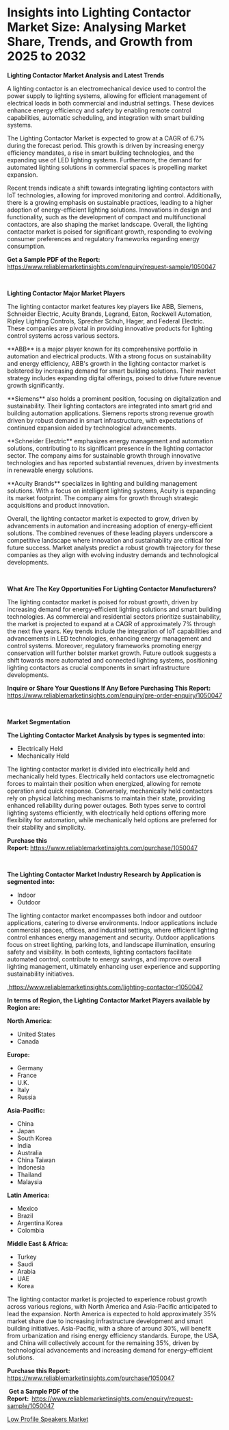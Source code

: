 <p><h1>Insights into Lighting Contactor Market Size: Analysing Market Share, Trends, and Growth from 2025 to 2032</h1></p><p><strong>Lighting Contactor Market Analysis and Latest Trends</strong></p>
<p><p>A lighting contactor is an electromechanical device used to control the power supply to lighting systems, allowing for efficient management of electrical loads in both commercial and industrial settings. These devices enhance energy efficiency and safety by enabling remote control capabilities, automatic scheduling, and integration with smart building systems.</p><p>The Lighting Contactor Market is expected to grow at a CAGR of 6.7% during the forecast period. This growth is driven by increasing energy efficiency mandates, a rise in smart building technologies, and the expanding use of LED lighting systems. Furthermore, the demand for automated lighting solutions in commercial spaces is propelling market expansion. </p><p>Recent trends indicate a shift towards integrating lighting contactors with IoT technologies, allowing for improved monitoring and control. Additionally, there is a growing emphasis on sustainable practices, leading to a higher adoption of energy-efficient lighting solutions. Innovations in design and functionality, such as the development of compact and multifunctional contactors, are also shaping the market landscape. Overall, the lighting contactor market is poised for significant growth, responding to evolving consumer preferences and regulatory frameworks regarding energy consumption.</p></p>
<p><strong>Get a Sample PDF of the Report:&nbsp;</strong> <a href="https://www.reliablemarketinsights.com/enquiry/request-sample/1050047?utm_campaign=2538&utm_medium=2&utm_source=Github&utm_content=ia&utm_term=06042025&utm_id=lighting-contactor">https://www.reliablemarketinsights.com/enquiry/request-sample/1050047</a></p>
<p>&nbsp;</p>
<p><strong>Lighting Contactor Major Market Players</strong></p>
<p><p>The lighting contactor market features key players like ABB, Siemens, Schneider Electric, Acuity Brands, Legrand, Eaton, Rockwell Automation, Ripley Lighting Controls, Sprecher Schuh, Hager, and Federal Electric. These companies are pivotal in providing innovative products for lighting control systems across various sectors.</p><p>**ABB** is a major player known for its comprehensive portfolio in automation and electrical products. With a strong focus on sustainability and energy efficiency, ABB's growth in the lighting contactor market is bolstered by increasing demand for smart building solutions. Their market strategy includes expanding digital offerings, poised to drive future revenue growth significantly.</p><p>**Siemens** also holds a prominent position, focusing on digitalization and sustainability. Their lighting contactors are integrated into smart grid and building automation applications. Siemens reports strong revenue growth driven by robust demand in smart infrastructure, with expectations of continued expansion aided by technological advancements.</p><p>**Schneider Electric** emphasizes energy management and automation solutions, contributing to its significant presence in the lighting contactor sector. The company aims for sustainable growth through innovative technologies and has reported substantial revenues, driven by investments in renewable energy solutions.</p><p>**Acuity Brands** specializes in lighting and building management solutions. With a focus on intelligent lighting systems, Acuity is expanding its market footprint. The company aims for growth through strategic acquisitions and product innovation.</p><p>Overall, the lighting contactor market is expected to grow, driven by advancements in automation and increasing adoption of energy-efficient solutions. The combined revenues of these leading players underscore a competitive landscape where innovation and sustainability are critical for future success. Market analysts predict a robust growth trajectory for these companies as they align with evolving industry demands and technological developments.</p></p>
<p>&nbsp;</p>
<p><strong>What Are The Key Opportunities For Lighting Contactor Manufacturers?</strong></p>
<p><p>The lighting contactor market is poised for robust growth, driven by increasing demand for energy-efficient lighting solutions and smart building technologies. As commercial and residential sectors prioritize sustainability, the market is projected to expand at a CAGR of approximately 7% through the next five years. Key trends include the integration of IoT capabilities and advancements in LED technologies, enhancing energy management and control systems. Moreover, regulatory frameworks promoting energy conservation will further bolster market growth. Future outlook suggests a shift towards more automated and connected lighting systems, positioning lighting contactors as crucial components in smart infrastructure developments.</p></p>
<p><strong>Inquire or Share Your Questions If Any Before Purchasing This Report:</strong> <a href="https://www.reliablemarketinsights.com/enquiry/pre-order-enquiry/1050047?utm_campaign=2538&utm_medium=2&utm_source=Github&utm_content=ia&utm_term=06042025&utm_id=lighting-contactor">https://www.reliablemarketinsights.com/enquiry/pre-order-enquiry/1050047</a></p>
<p>&nbsp;</p>
<p><strong>Market Segmentation</strong></p>
<p><strong>The Lighting Contactor Market Analysis by types is segmented into:</strong></p>
<p><ul><li>Electrically Held</li><li>Mechanically Held</li></ul></p>
<p><p>The lighting contactor market is divided into electrically held and mechanically held types. Electrically held contactors use electromagnetic forces to maintain their position when energized, allowing for remote operation and quick response. Conversely, mechanically held contactors rely on physical latching mechanisms to maintain their state, providing enhanced reliability during power outages. Both types serve to control lighting systems efficiently, with electrically held options offering more flexibility for automation, while mechanically held options are preferred for their stability and simplicity.</p></p>
<p><strong>Purchase this Report:&nbsp;</strong><a href="https://www.reliablemarketinsights.com/purchase/1050047?utm_campaign=2538&utm_medium=2&utm_source=Github&utm_content=ia&utm_term=06042025&utm_id=lighting-contactor">https://www.reliablemarketinsights.com/purchase/1050047</a></p>
<p>&nbsp;</p>
<p><strong>The Lighting Contactor Market Industry Research by Application is segmented into:</strong></p>
<p><ul><li>Indoor</li><li>Outdoor</li></ul></p>
<p><p>The lighting contactor market encompasses both indoor and outdoor applications, catering to diverse environments. Indoor applications include commercial spaces, offices, and industrial settings, where efficient lighting control enhances energy management and security. Outdoor applications focus on street lighting, parking lots, and landscape illumination, ensuring safety and visibility. In both contexts, lighting contactors facilitate automated control, contribute to energy savings, and improve overall lighting management, ultimately enhancing user experience and supporting sustainability initiatives.</p></p>
<p><a href="https://www.reliablemarketinsights.com/lighting-contactor-r1050047?utm_campaign=2538&utm_medium=2&utm_source=Github&utm_content=ia&utm_term=06042025&utm_id=lighting-contactor">&nbsp;https://www.reliablemarketinsights.com/lighting-contactor-r1050047</a></p>
<p><strong>In terms of Region, the Lighting Contactor Market Players available by Region are:</strong></p>
<p>
    <p> <strong> North America: </strong>
        <ul>
            <li>United States</li>
            <li>Canada</li>
        </ul>
        </p> 
    <p> <strong> Europe: </strong>
        <ul>
            <li>Germany</li>
            <li>France</li>
            <li>U.K.</li>
            <li>Italy</li>
            <li>Russia</li>
        </ul>
        </p> 
    <p> <strong> Asia-Pacific: </strong>
        <ul>
            <li>China</li>
            <li>Japan</li>
            <li>South Korea</li>
            <li>India</li>
            <li>Australia</li>
            <li>China Taiwan</li>
            <li>Indonesia</li>
            <li>Thailand</li>
            <li>Malaysia</li>
        </ul>
        </p> 
    <p> <strong> Latin America: </strong>
        <ul>
            <li>Mexico</li>
            <li>Brazil</li>
            <li>Argentina Korea</li>
            <li>Colombia</li>
        </ul>
        </p> 
    <p> <strong> Middle East & Africa: </strong>
        <ul>
            <li>Turkey</li>
            <li>Saudi</li>
            <li>Arabia</li>
            <li>UAE</li>
            <li>Korea</li>
        </ul>
    </p>
    </p>
<p><p>The lighting contactor market is projected to experience robust growth across various regions, with North America and Asia-Pacific anticipated to lead the expansion. North America is expected to hold approximately 35% market share due to increasing infrastructure development and smart building initiatives. Asia-Pacific, with a share of around 30%, will benefit from urbanization and rising energy efficiency standards. Europe, the USA, and China will collectively account for the remaining 35%, driven by technological advancements and increasing demand for energy-efficient solutions.</p></p>
<p><strong>Purchase this Report: </strong><a href="https://www.reliablemarketinsights.com/purchase/1050047?utm_campaign=2538&utm_medium=2&utm_source=Github&utm_content=ia&utm_term=06042025&utm_id=lighting-contactor">https://www.reliablemarketinsights.com/purchase/1050047</a></p>
<p>&nbsp;<strong>Get a Sample PDF of the Report:&nbsp;&nbsp;</strong><a href="https://www.reliablemarketinsights.com/enquiry/request-sample/1050047?utm_campaign=2538&utm_medium=2&utm_source=Github&utm_content=ia&utm_term=06042025&utm_id=lighting-contactor">https://www.reliablemarketinsights.com/enquiry/request-sample/1050047</a></p>
<p><strong></strong></p>
<p><p><a href="https://github.com/barnickclara79/Market-Research-Report-List-1/blob/main/low-profile-speakers-market.md?utm_campaign=2538&utm_medium=2&utm_source=Github&utm_content=ia&utm_term=06042025&utm_id=lighting-contactor">Low Profile Speakers Market</a></p></p>